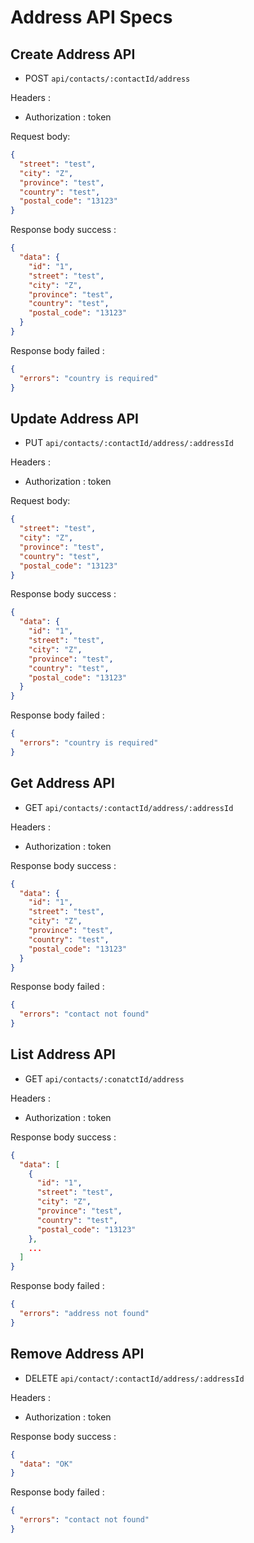 # Address API Specs

## Create Address API

- POST `api/contacts/:contactId/address`

Headers :

- Authorization : token

Request body:

```json
{
  "street": "test",
  "city": "Z",
  "province": "test",
  "country": "test",
  "postal_code": "13123"
}
```

Response body success :

```json
{
  "data": {
    "id": "1",
    "street": "test",
    "city": "Z",
    "province": "test",
    "country": "test",
    "postal_code": "13123"
  }
}
```

Response body failed :

```json
{
  "errors": "country is required"
}
```

## Update Address API

- PUT `api/contacts/:contactId/address/:addressId`

Headers :

- Authorization : token

Request body:

```json
{
  "street": "test",
  "city": "Z",
  "province": "test",
  "country": "test",
  "postal_code": "13123"
}
```

Response body success :

```json
{
  "data": {
    "id": "1",
    "street": "test",
    "city": "Z",
    "province": "test",
    "country": "test",
    "postal_code": "13123"
  }
}
```

Response body failed :

```json
{
  "errors": "country is required"
}
```

## Get Address API

- GET `api/contacts/:contactId/address/:addressId`

Headers :

- Authorization : token

Response body success :

```json
{
  "data": {
    "id": "1",
    "street": "test",
    "city": "Z",
    "province": "test",
    "country": "test",
    "postal_code": "13123"
  }
}
```

Response body failed :

```json
{
  "errors": "contact not found"
}
```

## List Address API

- GET `api/contacts/:conatctId/address`

Headers :

- Authorization : token

Response body success :

```json
{
  "data": [
    {
      "id": "1",
      "street": "test",
      "city": "Z",
      "province": "test",
      "country": "test",
      "postal_code": "13123"
    },
    ...
  ]
}
```

Response body failed :

```json
{
  "errors": "address not found"
}
```

## Remove Address API

- DELETE `api/contact/:contactId/address/:addressId`

Headers :

- Authorization : token

Response body success :

```json
{
  "data": "OK"
}
```

Response body failed :

```json
{
  "errors": "contact not found"
}
```
